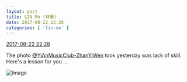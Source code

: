 ```yaml
---
layout: post
title: LIN Mo (林墨)
date: 2017-08-22 22:28
categories: [ 'lin-mo' ]
---
```


<div class="weibo-info">
  <a href="http://weibo.com/6108312042/Fik8gzKqN">2017-08-22 22:28</a>
</div>

The photo [@YiAnMusicClub-ZhanYiWen](http://weibo.com/u/6108090526) took yesterday was lack of skill. Here's a lesson for you …

<!-- more -->

![Image](https://wx4.sinaimg.cn/mw690/006FnQZYly1fisvcrl7igj32c02c0hdt.jpg)

